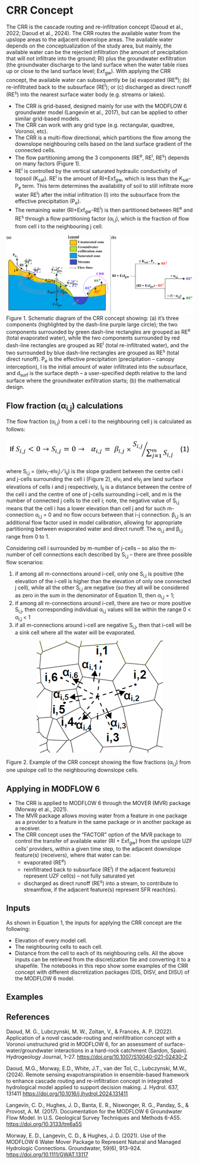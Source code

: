 # CRR Concept
The CRR is the cascade routing and re-infiltration concept (Daoud et al., 2022; Daoud et al., 2024). The CRR routes the available water from the upslope areas to the adjacent downslope areas.
The available water depends on the conceptualization of the study area, but mainly, the available water can be the rejected infiltration (the amount of precipitation that will not infiltrate into the ground; RI) plus the groundwater exfiltration (the groundwater discharge to the land surface when the water table rises up or close to the land surface level; Exf<sub>gw</sub>). With applying the CRR concept, the available water can subsequently be (a) evaporated (RE<sup>e</sup>); (b) re-infiltrated back to the subsurface (RE<sup>i</sup>); or (c) discharged as direct runoff (RE<sup>s</sup>) into the nearest surface water body (e.g. streams or lakes).

- The CRR is grid-based, designed mainly for use with the MODFLOW 6 groundwater model (Langevin et al., 2017), but can be applied to other similar grid-based models.
- The CRR can work with any grid type (e.g. rectangular, quadtree, Voronoi, etc).
- The CRR is a multi-flow directional, which partitions the flow among the downslope neighbouring cells based on the land surface gradient of the connected cells. 
- The flow partitioning among the 3 components (RE<sup>e</sup>, RE<sup>i</sup>, RE<sup>s</sup>) depends on many factors (Figure 1).
- RE<sup>i</sup> is controlled by the vertical saturated hydraulic conductivity of topsoil (K<sub>sat</sub>). RE<sup>i</sup> is the amount of RI+Exf<sub>gw</sub>, which is less than the K<sub>sat</sub>-P<sub>e</sub> term. This term determines the availability of soil to still infiltrate more water RE<sup>i</sup>) after the initial infiltration (I) into the subsurface from the effective precipitation (P<sub>e</sub>).
- The remaining water (RI+Exf<sub>gw</sub>-RE<sup>i</sup>) is then partitioned between RE<sup>e</sup> and RE<sup>s</sup> through a flow partitioning factor (α<sub>i,j</sub>), which is the fraction of flow from cell i to the neighbouring j cell.


![plot](https://github.com/MostafaGomaa93/CRR_concept/blob/main/images/CRR_concept.png)
Figure 1. Schematic diagram of the CRR concept showing: (a) it’s three components (highlighted by the dash-line purple large circle); the two components surrounded by green dash-line rectangles are grouped as RE<sup>e</sup> (total evaporated water), while the two components surrounded by red dash-line rectangles are grouped as RE<sup>i</sup> (total re-infiltrated water), and the two surrounded by blue dash-line rectangles are grouped as RE<sup>s</sup> (total direct runoff). P<sub>e</sub> is the effective precipitation (precipitation – canopy interception), I is the initial amount of water infiltrated into the subsurface, and d<sub>surf</sub> is the surface depth – a user-specified depth relative to the land surface where the groundwater exfiltration starts; (b) the mathematical design.

## Flow fraction (α<sub>i,j</sub>) calculations
The flow fraction (α<sub>i,j</sub>) from a cell i to the neighbouring cell j is calculated as follows:

<p align="center">
  <img src="https://github.com/MostafaGomaa93/CRR_concept/blob/main/images/CRR%20equation.png" />
</p>

where S<sub>i,j</sub> = ((elv<sub>i</sub>-elv<sub>j</sub>) ⁄ l<sub>ij</sub>) is the slope gradient between the centre cell i and j-cells surrounding the cell i (Figure 2), elv<sub>i</sub> and elv<sub>j</sub> are land surface elevations of cells i and j respectively, l<sub>ij</sub> is a distance between the centre of the cell i and the centre of one of j-cells surrounding i-cell, and m is the number of connected j cells to the cell i; note, the negative value of S<sub>i,j</sub> means that the cell i has a lower elevation than cell j and for such m-connection α<sub>i,j</sub> = 0 and no flow occurs between that i-j connection. β<sub>i,j</sub> is an additional flow factor used in model calibration, allowing for appropriate partitioning between evaporated water and direct runoff. The α<sub>i,j</sub> and β<sub>i,j</sub> range from 0 to 1.

Considering cell i surrounded by m-number of j-cells – so also the m-number of cell connections each described by S<sub>i,j</sub> – there are three possible flow scenarios:
1) if among all m-connections around i-cell, only one S<sub>i,j</sub> is positive (the elevation of the i-cell is higher than the elevation of only one connected j cell), while all the other S<sub>i,j</sub> are negative (so they all will be considered as zero in the sum in the denominator of Equation 1), then α<sub>i,j</sub> = 1;
2) if among all m-connections around i-cell, there are two or more positive S<sub>i,j</sub>, then corresponding individual α<sub>i,j</sub> values will be within the range 0 < α<sub>i,j</sub> < 1
3) if all m-connections around i-cell are negative S<sub>i,j</sub>, then that i-cell will be a sink cell where all the water will be evaporated.


<p align="center">
  <img src="https://github.com/MostafaGomaa93/CRR_concept/blob/main/images/CRR%20alphas%20example.png" />
</p>

Figure 2. Example of the CRR concept showing the flow fractions (α<sub>i,j</sub>) from one upslope cell to the neighbouring downslope cells.

## Applying in MODFLOW 6
- The CRR is applied to MODFLOW 6 through the MOVER (MVR) package (Morway et al., 2021).
- The MVR package allows moving water from a feature in one package as a provider to a feature in the same package or in another package as a receiver.
- The CRR concept uses the “FACTOR” option of the MVR package to control the transfer of available water (RI + Exf<sub>gw</sub>) from the upslope UZF cells’ providers, within a given time step, to the adjacent downslope feature(s) (receivers), where that water can be:
	- evaporated (RE<sup>e</sup>)
 	- reinfiltrated back to subsurface (RE<sup>i</sup>) if the adjacent feature(s) represent UZF cell(s) – not fully saturated yet
  	- discharged as direct runoff (RE<sup>s</sup>) into a stream, to contribute to streamflow, if the adjacent feature(s) represent SFR reach(es).

## Inputs
As shown in Equation 1, the inputs for applying the CRR concept are the following:
- Elevation of every model cell.
- The neighbouring cells to each cell.
- Distance from the cell to each of its neighbouring cells.
All the above inputs can be retrieved from the discretization file and converting it to a shapefile. The notebooks in this repo show some examples of the CRR concept with different discretization packages (DIS, DISV, and DISU) of the MODFLOW 6 model.

## Examples

## References
Daoud, M. G., Lubczynski, M. W., Zoltan, V., & Francés, A. P. (2022). Application of a novel cascade-routing and reinfiltration concept with a Voronoi unstructured grid in MODFLOW 6, for an assessment of surface-water/groundwater interactions in a hard-rock catchment (Sardon, Spain). Hydrogeology Journal, 1–27. https://doi.org/10.1007/S10040-021-02430-Z

Daoud, M.G., Morway, E.D., White, J.T., van der Tol, C., Lubczynski, M.W., (2024). Remote sensing evapotranspiration in ensemble-based framework to
enhance cascade routing and re-infiltration concept in integrated hydrological model applied to support decision making. J. Hydrol. 637, 131411 https://doi.org/10.1016/j.jhydrol.2024.131411

Langevin, C. D., Hughes, J. D., Banta, E. R., Niswonger, R. G., Panday, S., & Provost, A. M. (2017). Documentation for the MODFLOW 6 Groundwater Flow Model. In U.S. Geological Survey Techniques and Methods 6-A55. https://doi.org/10.3133/tm6a55

Morway, E. D., Langevin, C. D., & Hughes, J. D. (2021). Use of the MODFLOW 6 Water Mover Package to Represent Natural and Managed Hydrologic Connections. Groundwater, 59(6), 913–924. https://doi.org/10.1111/GWAT.13117
